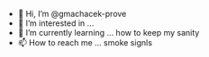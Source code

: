 - 👋 Hi, I’m @gmachacek-prove
- 👀 I’m interested in ... 
- 🌱 I’m currently learning ... how to keep my sanity
- 📫 How to reach me ... smoke signls

<!---
gmachacek-prove/gmachacek-prove 
You can lead a bunny to water, but you still have to drown it yourself.
--->
